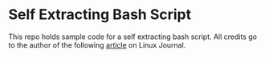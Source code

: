 # Self Extracting Bash Script
This repo holds sample code for a self extracting bash script. All credits go to the author of the following [article](https://www.linuxjournal.com/node/1005818) on Linux Journal.
